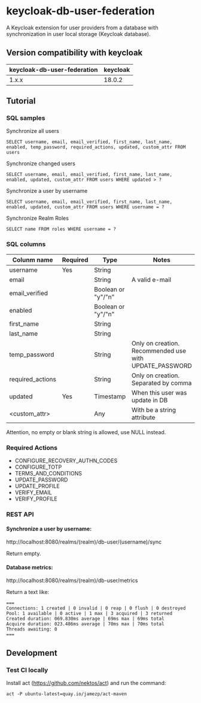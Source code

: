 # keycloak-db-user-federation

A Keycloak extension for user providers from a database with synchronization in user local storage (Keycloak database).

## Version compatibility with keycloak

| keycloak-db-user-federation | keycloak |
|-----------------------------|----------|
| 1.x.x                       | 18.0.2   |

## Tutorial

### SQL samples

Synchronize all users
```
SELECT username, email, email_verified, first_name, last_name, enabled, temp_password, required_actions, updated, custom_attr FROM users
```

Synchronize changed users
```
SELECT username, email, email_verified, first_name, last_name, enabled, updated, custom_attr FROM users WHERE updated > ?
```

Synchronize a user by username
```
SELECT username, email, email_verified, first_name, last_name, enabled, updated, custom_attr FROM users WHERE username = ?
```

Synchronize Realm Roles
```
SELECT name FROM roles WHERE username = ?
```

### SQL columns

| Colunm name      | Required | Type               | Notes          |
|------------------|----------|--------------------|----------------|
| username         | Yes      | String             |                |
| email            |          | String             | A valid e-mail |
| email_verified   |          | Boolean or "y"/"n" |                |
| enabled          |          | Boolean or "y"/"n" |                |
| first_name       |          | String             |                |
| last_name        |          | String             |                |
| temp_password    |          | String             | Only on creation. Recommended use with UPDATE_PASSWORD |
| required_actions |          | String             | Only on creation. Separated by comma |
| updated          | Yes      | Timestamp          | When this user was update in DB      |
| <custom_attr>    |          | Any                | With be a string attribute           |

Attention, no empty or blank string is allowed, use NULL instead.

### Required Actions

* CONFIGURE_RECOVERY_AUTHN_CODES
* CONFIGURE_TOTP
* TERMS_AND_CONDITIONS
* UPDATE_PASSWORD
* UPDATE_PROFILE
* VERIFY_EMAIL
* VERIFY_PROFILE

### REST API

#### Synchronize a user by username:

http://localhost:8080/realms/(realm)/db-user/(username)/sync

Return empty.

#### Database metrics:

http://localhost:8080/realms/(realm)/db-user/metrics

Return a text like:
```
===
Connections: 1 created | 0 invalid | 0 reap | 0 flush | 0 destroyed
Pool: 1 available | 0 active | 1 max | 3 acquired | 3 returned
Created duration: 069.830ms average | 69ms max | 69ms total
Acquire duration: 023.486ms average | 70ms max | 70ms total
Threads awaiting: 0
===
```

## Development

### Test CI locally

Install act (https://github.com/nektos/act) and run the command:

`act -P ubuntu-latest=quay.io/jamezp/act-maven`
